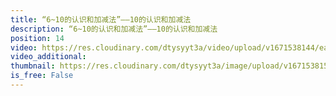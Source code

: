 ```yaml
---
title: “6~10的认识和加减法”——10的认识和加减法
description: “6~10的认识和加减法”——10的认识和加减法
position: 14
video: https://res.cloudinary.com/dtysyyt3a/video/upload/v1671538144/easymath/1年级上/05单元6~10的认识和加减法/xjvpmgwqhq7gfazmc1db.mp4
video_additional: 
thumbnail: https://res.cloudinary.com/dtysyyt3a/image/upload/v1671538159/easymath/1年级上/05单元6~10的认识和加减法/wouxamxobmcxfhxljxpy.png
is_free: False
---
```

